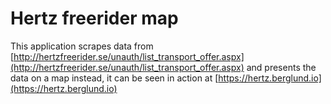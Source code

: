 # Hertz freerider map

This application scrapes data from [http://hertzfreerider.se/unauth/list_transport_offer.aspx](http://hertzfreerider.se/unauth/list_transport_offer.aspx) and presents the data on a map instead, it can be seen in action at [https://hertz.berglund.io](https://hertz.berglund.io)
